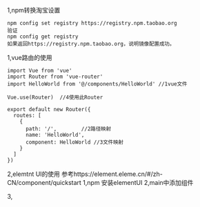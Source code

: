 1,npm转换淘宝设置

```
npm config set registry https://registry.npm.taobao.org
验证
npm config get registry
如果返回https://registry.npm.taobao.org，说明镜像配置成功。
```

1,vue路由的使用

```
import Vue from 'vue'
import Router from 'vue-router'
import HelloWorld from '@/components/HelloWorld' //1vue文件

Vue.use(Router)  //4使用此Router

export default new Router({
  routes: [
    {
      path: '/',        //2路径映射
      name: 'HelloWorld',
      component: HelloWorld //3文件映射
    }
  ]
})

```

2,elemtnt UI的使用
  参考https://element.eleme.cn/#/zh-CN/component/quickstart
  1,npm 安装elementUI  2,main中添加组件  



3,










